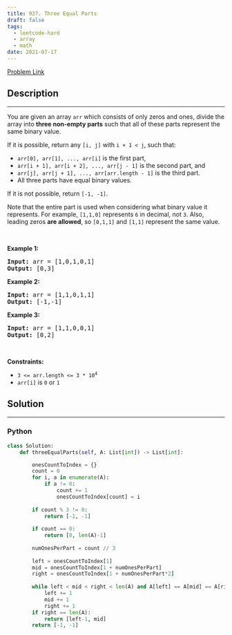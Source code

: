 ```yaml
---
title: 927. Three Equal Parts
draft: false
tags: 
  - leetcode-hard
  - array
  - math
date: 2021-07-17
---
```


[Problem Link](https://leetcode.com/problems/three-equal-parts/)

## Description

---
<p>You are given an array <code>arr</code> which consists of only zeros and ones, divide the array into <strong>three non-empty parts</strong> such that all of these parts represent the same binary value.</p>

<p>If it is possible, return any <code>[i, j]</code> with <code>i + 1 &lt; j</code>, such that:</p>

<ul>
	<li><code>arr[0], arr[1], ..., arr[i]</code> is the first part,</li>
	<li><code>arr[i + 1], arr[i + 2], ..., arr[j - 1]</code> is the second part, and</li>
	<li><code>arr[j], arr[j + 1], ..., arr[arr.length - 1]</code> is the third part.</li>
	<li>All three parts have equal binary values.</li>
</ul>

<p>If it is not possible, return <code>[-1, -1]</code>.</p>

<p>Note that the entire part is used when considering what binary value it represents. For example, <code>[1,1,0]</code> represents <code>6</code> in decimal, not <code>3</code>. Also, leading zeros <strong>are allowed</strong>, so <code>[0,1,1]</code> and <code>[1,1]</code> represent the same value.</p>

<p>&nbsp;</p>
<p><strong class="example">Example 1:</strong></p>
<pre><strong>Input:</strong> arr = [1,0,1,0,1]
<strong>Output:</strong> [0,3]
</pre><p><strong class="example">Example 2:</strong></p>
<pre><strong>Input:</strong> arr = [1,1,0,1,1]
<strong>Output:</strong> [-1,-1]
</pre><p><strong class="example">Example 3:</strong></p>
<pre><strong>Input:</strong> arr = [1,1,0,0,1]
<strong>Output:</strong> [0,2]
</pre>
<p>&nbsp;</p>
<p><strong>Constraints:</strong></p>

<ul>
	<li><code>3 &lt;= arr.length &lt;= 3 * 10<sup>4</sup></code></li>
	<li><code>arr[i]</code> is <code>0</code> or <code>1</code></li>
</ul>


## Solution

---
### Python
``` py title='three-equal-parts'
class Solution:
	def threeEqualParts(self, A: List[int]) -> List[int]:

		onesCountToIndex = {}
		count = 0
		for i, a in enumerate(A):
			if a != 0:
				count += 1
				onesCountToIndex[count] = i
		
		if count % 3 != 0:
			return [-1, -1]
		
		if count == 0:
			return [0, len(A)-1]
		
		numOnesPerPart = count // 3
		
		left = onesCountToIndex[1]
		mid = onesCountToIndex[1 + numOnesPerPart]
		right = onesCountToIndex[1 + numOnesPerPart*2]
		
		while left < mid < right < len(A) and A[left] == A[mid] == A[right]:
			left += 1
			mid += 1
			right += 1
		if right == len(A):
			return [left-1, mid]
		return [-1, -1]
```

